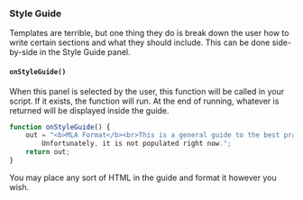 ### Style Guide
Templates are terrible, but one thing they do is break down the user how to write certain sections and what they should include. This can be done side-by-side in the Style Guide panel.

#### `onStyleGuide()`
When this panel is selected by the user, this function will be called in your script. If it exists, the function will run. At the end of running, whatever is returned will be displayed inside the guide.

```JavaScript
function onStyleGuide() {
    out = "<b>MLA Format</b><br>This is a general guide to the best practices for the MLA Format.     
        Unfortunately, it is not populated right now.";
    return out;
}
```

You may place any sort of HTML in the guide and format it however you wish.